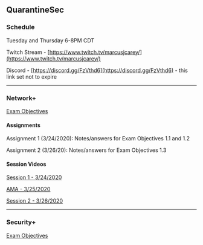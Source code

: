 ## QuarantineSec

### Schedule

Tuesday and Thursday 6-8PM CDT

Twitch Stream - [https://www.twitch.tv/marcusjcarey/](https://www.twitch.tv/marcusjcarey/)

Discord - [https://discord.gg/FzVthd6](https://discord.gg/FzVthd6) - this link set not to expire

----

### Network+

[Exam Objectives](./network_plus/comptia_network_objectives.pdf)

#### Assignments

Assignment 1 (3/24/2020): Notes/answers for Exam Objectives 1.1 and 1.2

Assignment 2 (3/26/20): Notes/answers for Exam Objectives 1.3

#### Session Videos

[Session 1 - 3/24/2020](https://www.twitch.tv/videos/574662142)

[AMA - 3/25/2020](https://www.twitch.tv/videos/575616228)

[Session 2 - 3/26/2020]()


----

### Security+

[Exam Objectives](./security_plus/comptia_security_objectives.pdf)